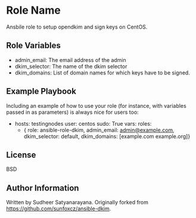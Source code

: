 Role Name
=========

Ansbile role to setup opendkim and sign keys on CentOS.


Role Variables
--------------
  - admin_email: The email address of the admin
  - dkim_selector: The name of the dkim selector
  - dkim_domains: List of domain names for which keys have to be signed.

Example Playbook
----------------

Including an example of how to use your role (for instance, with variables passed in as parameters) is always nice for users too:

  - hosts: testingnodes
    user: centos
    sudo: True
    vars:
    roles:
      - { role: ansible-role-dkim, admin_email: admin@example.com, dkim_selector: default, dkim_domains: [example.com example.org]}

License
-------
BSD

Author Information
------------------
Written by Sudheer Satyanarayana. Originally forked from https://github.com/sunfoxcz/ansible-dkim.

